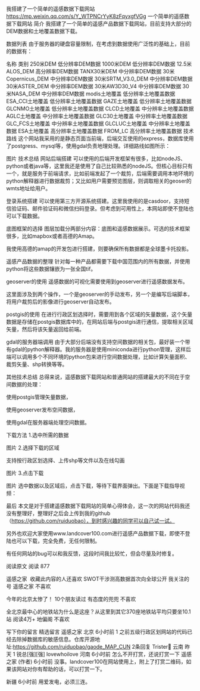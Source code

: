 我搭建了一个简单的遥感数据下载网站
https://mp.weixin.qq.com/s/Y_WTPNCrYyK8zFqyxgfVGg
一个简单的遥感数据下载网站
简介
我搭建了一个简单的遥感产品数据下载网站，目前支持大部分的DEM数据和土地覆盖数据下载。


数据列表
由于服务器的硬盘容量限制，在考虑到数据使用广泛性的基础上，目前的数据有：

名称	类别
250米DEM	低分辨率DEM数据
1000米DEM	低分辨率DEM数据
12.5米ALOS_DEM	高分辨率DEM数据
TANX30米DEM	中分辨率DEM数据
30米Copernicus_DEM	中分辨率DEM数据
30米SRTM_V3.0_DEM	中分辨率DEM数据
30米ASTER_DEM	中分辨率DEM数据
30米AW3D30_V4	中分辨率DEM数据
30米NASA_DEM	中分辨率DEM数据
modis土地覆盖	低分辨率土地覆盖数据
ESA_CCI土地覆盖	低分辨率土地覆盖数据
GAZE土地覆盖	低分辨率土地覆盖数据
GLCNMO土地覆盖	低分辨率土地覆盖数据
CLCD土地覆盖	中分辨率土地覆盖数据
AGLC土地覆盖	中分辨率土地覆盖数据
GLC30土地覆盖	中分辨率土地覆盖数据
GLC_FCS土地覆盖	中分辨率土地覆盖数据
GLCLUC土地覆盖	中分辨率土地覆盖数据
ESA土地覆盖	高分辨率土地覆盖数据
FROM_LC	高分辨率土地覆盖数据
技术路线
这个网站我采用的是静态页面当前端，后端交互使用的express，数据库使用了postgress、mysql等，使用gdal负责地理处理。详细路线如图所示：

图片
技术总结
网站后端搭建
可以使用的后端开发框架有很多，比如nodeJS、python或者java等，这里我还是使用了自己比较熟悉的nodeJS。但核心目标只有一个，就是服务于前端请求，比如前端发起了一个裁剪，后端需要调用本地环境的python解释器进行数据裁剪；又比如用户需要预览图层，则调取相关的geoser的wmts地址给用户。

登录系统搭建
可以使用第三方开源系统搭建。这里我使用的是casdoor，支持短信验证码、邮件验证码和微信扫码登录。但考虑到可用性上，本网站即使不登陆也可以下载数据。

底图框架的选择
图层加载分两部分内容：底图和遥感数据展示。可选的技术框架很多，比如mapbox或者高德的Amap。

我使用高德的amap的开发包进行搭建，则要确保所有数据都是全球墨卡托投影。

遥感产品数据的整理
针对每一种产品都需要下载中国范围内的所有数据，并使用python将这些数据镶嵌为一张全国tif。

geoserver的使用
遥感数据的可视化需要使用到geoserver进行遥感数据发布。

这里面涉及到两个操作，一个是geoserver的手动发布，另一个是编写后端脚本，将用户裁剪后的影像进行geoserver自动发布。

postgis的使用
在进行行政区划选择时，需要用到各个区域的矢量数据，这个矢量数据是存储在postgis数据库中的，在网站后端与postgis进行通信，提取相关区域矢量，然后将该矢量返回给前端。

gdal的服务器端调用
由于大部分后端没有支持空间数据的相关包，最好装一个带有gdal的python解释器。我的服务器是使用miniconda进行python管理，这样后端可以调用多个不同环境的python包来进行空间数据处理，比如计算矢量面积、裁剪矢量、shp转换等等。

其他技术总结
总得来说，遥感数据下载网站和普通网站的搭建最大的不同在于空间数据的处理：

使用postgis管理矢量数据，

使用geoserver发布空间数据，

使用gdal在服务器端处理空间数据。

下载方法
1.选中所需的数据

图片
2.选择下载的区域

支持按行政区划选择、上传shp等文件以及在线勾画

图片
3.点击下载

图片
选中数据以及区域后，点击下载，等待下载界面弹出。下面是下载指导视频：


最后
本文是对于搭建遥感数据下载网站的简单心得体会，这一次的网站代码我还没有整理好，整理好之后会上传到我的github（https://github.com/ruiduobao），到时感兴趣的同学可以自己试一试。

另外也欢迎大家使用www.landcover100.com进行遥感产品数据下载，即使不登陆也可以下载，完全免费，无任何限制。

有任何网站的bug可以和我反馈，这段时间我比较忙，但会尽量及时修复。



阅读原文
阅读 877

遥感之家
​
收藏此内容的人还喜欢
SWOT干涉测高数据首次向全球公开 
我关注的号
遥感之家
不喜欢

今年的北京太惨了！ 
10个朋友读过
有态度的兜兜
不喜欢

全北京最中心的地铁站为什么是这座？从这里到其它370座地铁站平均只要坐10.1站 
阅读4万+
地偏阁
不喜欢

写下你的留言
精选留言
遥感之家
北京
6小时前
1
之前五级行政区划网站的代码已经去除掉数据库的敏感信息。仓库开源地址:https://github.com/ruiduobao/gaode_MAP_CUN
2条回复
Trister👀
云南
昨天
1
锐总[强][强]
lovewhoilove
河南
6小时前
怎么不开打赏，还说打赏一下
遥感之家
(作者)
6小时前
没事。landcover100在网站使用上，附上了打赏二维码，如果该网站对你有帮助的话，可以打赏一下。
 
新疆
6小时前
用爱发电，必须三连。

